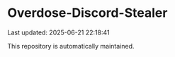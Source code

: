 # Overdose-Discord-Stealer

Last updated: 2025-06-21 22:18:41

This repository is automatically maintained.
